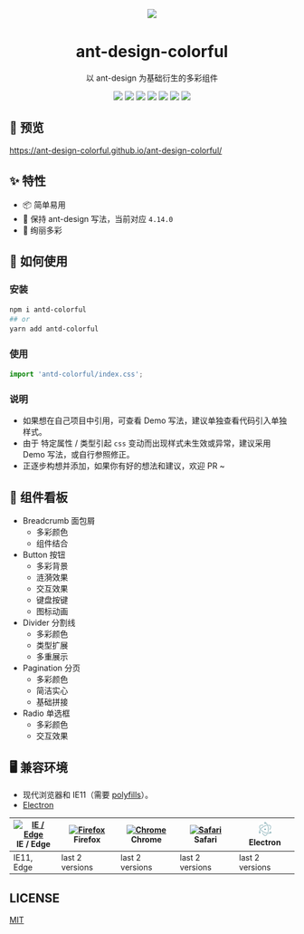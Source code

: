 <p align="center">
  <a href="https://ant-design-colorful.github.io/ant-design-colorful/">
    <img width="200" src="https://avatars1.githubusercontent.com/u/73024040?s=200&v=4">
  </a>
</p>

<h1 align="center">ant-design-colorful</h1>

<div align="center">

以 ant-design 为基础衍生的多彩组件

[![](https://img.shields.io/badge/based%20on-ant--design-%231890ff?style=flat-square)](https://github.com/ant-design/ant-design)
[![](https://img.shields.io/badge/docs%20by-dumi-%239254de?style=flat-square)](https://github.com/umijs/dumi)
[![](https://img.shields.io/github/contributors/ant-design-colorful/ant-design-colorful?style=flat-square&color=%23389e0d)](https://github.com/ant-design-colorful/ant-design-colorful/graphs/contributors)
![](https://img.shields.io/github/last-commit/ant-design-colorful/ant-design-colorful?color=%2308979c&style=flat-square)
![](https://img.shields.io/github/stars/ant-design-colorful/ant-design-colorful?style=flat-square&color=%23ff7875)
[![](https://img.shields.io/npm/v/antd-colorful?color=1d39c4&style=flat-square)](https://www.npmjs.com/package/antd-colorful)
[![](https://img.shields.io/npm/dt/antd-colorful?color=ff69b4&style=flat-square)](https://www.npmjs.com/package/antd-colorful)

</div>

## 📒 预览

https://ant-design-colorful.github.io/ant-design-colorful/

## ✨ 特性

- 📦 简单易用
- 🌈 保持 ant-design 写法，当前对应 `4.14.0`
- 🎨 绚丽多彩

## 📍 如何使用

### 安装

```bash
npm i antd-colorful
## or
yarn add antd-colorful
```

### 使用

```js
import 'antd-colorful/index.css';
```

### 说明

- 如果想在自己项目中引用，可查看 Demo 写法，建议单独查看代码引入单独样式。
- 由于 特定属性 / 类型引起 `css` 变动而出现样式未生效或异常，建议采用 Demo 写法，或自行参照修正。
- 正逐步构想并添加，如果你有好的想法和建议，欢迎 PR ~

## 📐 组件看板

- Breadcrumb 面包屑
  - 多彩颜色
  - 组件结合
- Button 按钮
  - 多彩背景
  - 涟漪效果
  - 交互效果
  - 键盘按键
  - 图标动画
- Divider 分割线
  - 多彩颜色
  - 类型扩展
  - 多重展示
- Pagination 分页
  - 多彩颜色
  - 简洁实心
  - 基础拼接
- Radio 单选框
  - 多彩颜色
  - 交互效果

## 🖥 兼容环境

- 现代浏览器和 IE11（需要 [polyfills](https://ant.design/docs/react/getting-started-cn#兼容性)）。
- [Electron](https://www.electronjs.org/)

| [<img src="https://raw.githubusercontent.com/alrra/browser-logos/master/src/edge/edge_48x48.png" alt="IE / Edge" width="24px" height="24px" />](http://godban.github.io/browsers-support-badges/)<br>IE / Edge | [<img src="https://raw.githubusercontent.com/alrra/browser-logos/master/src/firefox/firefox_48x48.png" alt="Firefox" width="24px" height="24px" />](http://godban.github.io/browsers-support-badges/)<br>Firefox | [<img src="https://raw.githubusercontent.com/alrra/browser-logos/master/src/chrome/chrome_48x48.png" alt="Chrome" width="24px" height="24px" />](http://godban.github.io/browsers-support-badges/)<br>Chrome | [<img src="https://raw.githubusercontent.com/alrra/browser-logos/master/src/safari/safari_48x48.png" alt="Safari" width="24px" height="24px" />](http://godban.github.io/browsers-support-badges/)<br>Safari | [<img src="https://raw.githubusercontent.com/alrra/browser-logos/master/src/electron/electron_48x48.png" alt="Electron" width="24px" height="24px" />](http://godban.github.io/browsers-support-badges/)<br>Electron |
| -------------------------------------------------------------------------------------------------------------------------------------------------------------------------------------------------------------- | ---------------------------------------------------------------------------------------------------------------------------------------------------------------------------------------------------------------- | ------------------------------------------------------------------------------------------------------------------------------------------------------------------------------------------------------------ | ------------------------------------------------------------------------------------------------------------------------------------------------------------------------------------------------------------ | -------------------------------------------------------------------------------------------------------------------------------------------------------------------------------------------------------------------- |
| IE11, Edge                                                                                                                                                                                                     | last 2 versions                                                                                                                                                                                                  | last 2 versions                                                                                                                                                                                              | last 2 versions                                                                                                                                                                                              | last 2 versions                                                                                                                                                                                                      |

## LICENSE

[MIT](https://github.com/ant-design-colorful/ant-design-colorful/blob/main/LICENSE)
